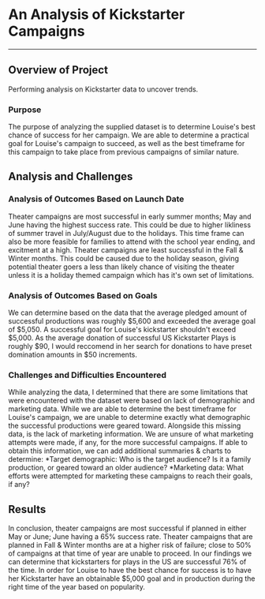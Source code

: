 # An Analysis of Kickstarter Campaigns

---

## Overview of Project
Performing analysis on Kickstarter data to uncover trends.
### Purpose
The purpose of analyzing the supplied dataset is to determine Louise's best chance of success for her campaign. We are able to determine a practical goal for Louise's campaign to succeed, as well as the best timeframe for this campaign to take place from previous campaigns of similar nature.
## Analysis and Challenges

### Analysis of Outcomes Based on Launch Date
Theater campaigns are most successful in early summer months; May and June having the highest success rate. This could be due to higher likliness of summer travel in July/August due to the holidays. This time frame can also be more feasible for families to attend with the school year ending, and excitment at a high.
Theater campaigns are least successful in the Fall & Winter months. This could be caused due to the holiday season, giving potential theater goers a less than likely chance of visiting the theater unless it is a holiday themed campaign which has it's own set of limitations.
### Analysis of Outcomes Based on Goals
We can determine based on the data that the average pledged amount of successful productions was roughly $5,600 and exceeded the average goal of $5,050. A successful goal for Louise's kickstarter shouldn't exceed $5,000. As the average donation of successful US Kickstarter Plays is roughly $90, I would reccomend in her search for donations to have preset domination amounts in $50 increments.
### Challenges and Difficulties Encountered
While analyzing the data, I determined that there are some limitations that were encountered with the dataset were based on lack of demographic and marketing data. While we are able to determine the best timeframe for Louise's campaign, we are unable to determine exactly what demographic the successful productions were geared toward. Alongside this missing data, is the lack of marketing information. We are unsure of what marketing attempts were made, if any, for the more successful campaigns. If able to obtain this information, we can add additional summaries & charts to determine:
*Target demographic: Who is the target audience? Is it a family production, or geared toward an older audience?
*Marketing data: What efforts were attempted for marketing these campaigns to reach their goals, if any?
## Results

In conclusion, theater campaigns are most successful if planned in either May or June; June having a 65% success rate. Theater campaigns that are planned in Fall & Winter months are at a higher risk of failure; close to 50% of campaigns at that time of year are unable to proceed. In our findings we can determine that kickstarters for plays in the US are successful 76% of the time. In order for Louise to have the best chance for success is to have her Kickstarter have an obtainable $5,000 goal and in production during the right time of the year based on popularity.





